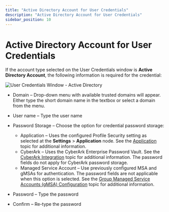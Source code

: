 ```yaml
---
title: "Active Directory Account for User Credentials"
description: "Active Directory Account for User Credentials"
sidebar_position: 10
---
```


# Active Directory Account for User Credentials

If the account type selected on the User Credentials window is **Active Directory Account**, the
following information is required for the credential:

![User Credentials Window - Active Directory](/img/product_docs/accessanalyzer/11.6/admin/settings/connection/profile/activedirectoryaccount.webp)

- Domain – Drop-down menu with available trusted domains will appear. Either type the short domain
  name in the textbox or select a domain from the menu.
- User name – Type the user name
- Password Storage – Choose the option for credential password storage:

    - Application – Uses the configured Profile Security setting as selected at the **Settings** >
      **Application** node. See the
      [Application](/docs/accessanalyzer/11.6/admin/settings/application/overview.md)
      topic for additional information.
    - CyberArk – Uses the CyberArk Enterprise Password Vault. See the
      [CyberArk Integration](/docs/accessanalyzer/11.6/admin/settings/connection/cyberarkintegration.md)
      topic for additional information. The password fields do not apply for CyberArk password
      storage.
    - Managed Service Account – Use previously configured MSA and gMSAs for authentication. The
      password fields are not applicable when this option is selected. See the
      [Group Managed Service Accounts (gMSA) Configuration](/docs/accessanalyzer/11.6/admin/settings/connection/gmsa.md)
      topic for additional information.

- Password – Type the password
- Confirm – Re-type the password
